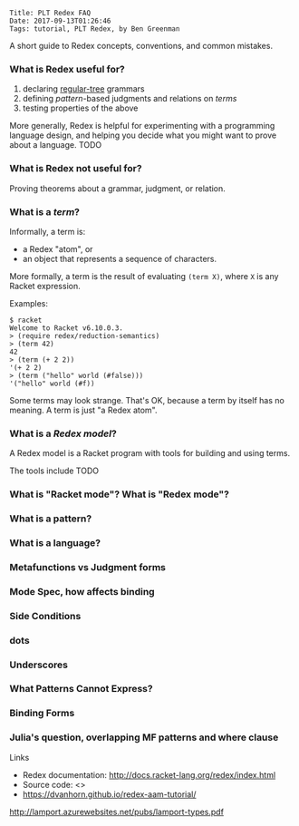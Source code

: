     Title: PLT Redex FAQ
    Date: 2017-09-13T01:26:46
    Tags: tutorial, PLT Redex, by Ben Greenman

A short guide to Redex concepts, conventions, and common mistakes.

<!-- more -->

### What is Redex useful for?

1. declaring [regular-tree]() grammars
2. defining _pattern_-based judgments and relations on _terms_
3. testing properties of the above

More generally, Redex is helpful for experimenting with a programming language
 design, and helping you decide what you might want to prove about a language.
TODO


### What is Redex **not** useful for?

Proving theorems about a grammar, judgment, or relation.


### What is a _term_?

Informally, a term is:

- a Redex "atom", or
- an object that represents a sequence of characters.

More formally, a term is the result of evaluating `(term X)`, where `X` is
 any Racket expression.

Examples:

```
$ racket
Welcome to Racket v6.10.0.3.
> (require redex/reduction-semantics)
> (term 42)
42
> (term (+ 2 2))
'(+ 2 2)
> (term ("hello" world (#false)))
'("hello" world (#f))
```

Some terms may look strange.
That's OK, because a term by itself has no meaning.
A term is just "a Redex atom".


### What is a _Redex model_?

A Redex model is a Racket program with tools for building and using terms.

The tools include TODO


### What is "Racket mode"? What is "Redex mode"?



### What is a pattern?

### What is a language?

### Metafunctions vs Judgment forms

### Mode Spec, how affects binding

### Side Conditions

### dots

### Underscores

### What Patterns Cannot Express?

### Binding Forms


### Julia's question, overlapping MF patterns and where clause


Links
- Redex documentation: <http://docs.racket-lang.org/redex/index.html>
- Source code: <>
- <https://dvanhorn.github.io/redex-aam-tutorial/>

http://lamport.azurewebsites.net/pubs/lamport-types.pdf
